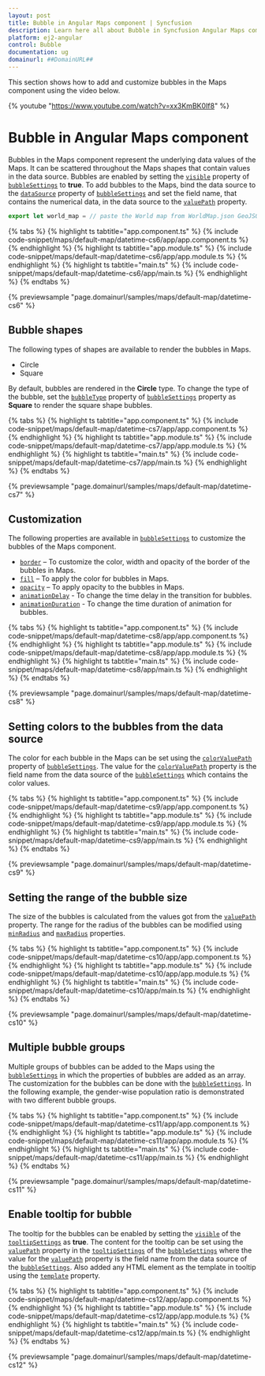 ```yaml
---
layout: post
title: Bubble in Angular Maps component | Syncfusion
description: Learn here all about Bubble in Syncfusion Angular Maps component of Syncfusion Essential JS 2 and more.
platform: ej2-angular
control: Bubble 
documentation: ug
domainurl: ##DomainURL##
---
```


This section shows how to add and customize bubbles in the Maps component using the video below.

{% youtube "https://www.youtube.com/watch?v=xx3KmBK0If8" %}

# Bubble in Angular Maps component

Bubbles in the Maps component represent the underlying data values of the Maps. It can be scattered throughout the Maps shapes that contain values in the data source. Bubbles are enabled by setting the [`visible`](https://ej2.syncfusion.com/angular/documentation/api/maps/bubbleSettingsModel/#visible) property of [`bubbleSettings`](https://ej2.syncfusion.com/angular/documentation/api/maps/bubbleSettingsModel) to **true**. To add bubbles to the Maps, bind the data source to the [`dataSource`](https://ej2.syncfusion.com/angular/documentation/api/maps/bubbleSettingsModel/#datasource) property of [`bubbleSettings`](https://ej2.syncfusion.com/angular/documentation/api/maps/bubbleSettingsModel) and set the field name, that contains the numerical data, in the data source to the [`valuePath`](https://ej2.syncfusion.com/angular/documentation/api/maps/bubbleSettingsModel/#valuepath) property.

```typescript
export let world_map = // paste the World map from WorldMap.json GeoJSON file.
```

{% tabs %}
{% highlight ts tabtitle="app.component.ts" %}
{% include code-snippet/maps/default-map/datetime-cs6/app/app.component.ts %}
{% endhighlight %}
{% highlight ts tabtitle="app.module.ts" %}
{% include code-snippet/maps/default-map/datetime-cs6/app/app.module.ts %}
{% endhighlight %}
{% highlight ts tabtitle="main.ts" %}
{% include code-snippet/maps/default-map/datetime-cs6/app/main.ts %}
{% endhighlight %}
{% endtabs %}
  
{% previewsample "page.domainurl/samples/maps/default-map/datetime-cs6" %}

## Bubble shapes

The following types of shapes are available to render the bubbles in Maps.

* Circle
* Square

By default, bubbles are rendered in the **Circle** type. To change the type of the bubble, set the [`bubbleType`](https://ej2.syncfusion.com/angular/documentation/api/maps/bubbleSettingsModel/#bubbletype) property of [`bubbleSettings`](https://ej2.syncfusion.com/angular/documentation/api/maps/bubbleSettingsModel) property as **Square** to render the square shape bubbles.

{% tabs %}
{% highlight ts tabtitle="app.component.ts" %}
{% include code-snippet/maps/default-map/datetime-cs7/app/app.component.ts %}
{% endhighlight %}
{% highlight ts tabtitle="app.module.ts" %}
{% include code-snippet/maps/default-map/datetime-cs7/app/app.module.ts %}
{% endhighlight %}
{% highlight ts tabtitle="main.ts" %}
{% include code-snippet/maps/default-map/datetime-cs7/app/main.ts %}
{% endhighlight %}
{% endtabs %}
  
{% previewsample "page.domainurl/samples/maps/default-map/datetime-cs7" %}

## Customization

The following properties are available in [`bubbleSettings`](https://ej2.syncfusion.com/angular/documentation/api/maps/bubbleSettingsModel) to customize the bubbles of the Maps component.

* [`border`](https://ej2.syncfusion.com/angular/documentation/api/maps/bubbleSettingsModel/#border) – To customize the color, width and opacity of the border of the bubbles in Maps.
* [`fill`](https://ej2.syncfusion.com/angular/documentation/api/maps/bubbleSettingsModel/#fill) – To apply the color for bubbles in Maps.
* [`opacity`](https://ej2.syncfusion.com/angular/documentation/api/maps/bubbleSettingsModel/#opacity) – To apply opacity to the bubbles in Maps.
* [`animationDelay`](https://ej2.syncfusion.com/angular/documentation/api/maps/bubbleSettingsModel/#animationdelay) - To change the time delay in the transition for bubbles.
* [`animationDuration`](https://ej2.syncfusion.com/angular/documentation/api/maps/bubbleSettingsModel/#animationduration) - To change the time duration of animation for bubbles.

{% tabs %}
{% highlight ts tabtitle="app.component.ts" %}
{% include code-snippet/maps/default-map/datetime-cs8/app/app.component.ts %}
{% endhighlight %}
{% highlight ts tabtitle="app.module.ts" %}
{% include code-snippet/maps/default-map/datetime-cs8/app/app.module.ts %}
{% endhighlight %}
{% highlight ts tabtitle="main.ts" %}
{% include code-snippet/maps/default-map/datetime-cs8/app/main.ts %}
{% endhighlight %}
{% endtabs %}
  
{% previewsample "page.domainurl/samples/maps/default-map/datetime-cs8" %}

## Setting colors to the bubbles from the data source

The color for each bubble in the Maps can be set using the [`colorValuePath`](https://ej2.syncfusion.com/angular/documentation/api/maps/bubbleSettingsModel/#colorvaluepath) property of [`bubbleSettings`](https://ej2.syncfusion.com/angular/documentation/api/maps/bubbleSettingsModel). The value for the [`colorValuePath`](https://ej2.syncfusion.com/angular/documentation/api/maps/bubbleSettingsModel/#colorvaluepath) property is the field name from the data source of the [`bubbleSettings`](https://ej2.syncfusion.com/angular/documentation/api/maps/bubbleSettingsModel) which contains the color values.

{% tabs %}
{% highlight ts tabtitle="app.component.ts" %}
{% include code-snippet/maps/default-map/datetime-cs9/app/app.component.ts %}
{% endhighlight %}
{% highlight ts tabtitle="app.module.ts" %}
{% include code-snippet/maps/default-map/datetime-cs9/app/app.module.ts %}
{% endhighlight %}
{% highlight ts tabtitle="main.ts" %}
{% include code-snippet/maps/default-map/datetime-cs9/app/main.ts %}
{% endhighlight %}
{% endtabs %}
  
{% previewsample "page.domainurl/samples/maps/default-map/datetime-cs9" %}

## Setting the range of the bubble size

The size of the bubbles is calculated from the values got from the [`valuePath`](https://ej2.syncfusion.com/angular/documentation/api/maps/bubbleSettingsModel/#valuepath) property. The range for the radius of the bubbles can be modified using [`minRadius`](https://ej2.syncfusion.com/angular/documentation/api/maps/bubbleSettingsModel/#minradius) and [`maxRadius`](https://ej2.syncfusion.com/angular/documentation/api/maps/bubbleSettingsModel/#maxradius) properties.

{% tabs %}
{% highlight ts tabtitle="app.component.ts" %}
{% include code-snippet/maps/default-map/datetime-cs10/app/app.component.ts %}
{% endhighlight %}
{% highlight ts tabtitle="app.module.ts" %}
{% include code-snippet/maps/default-map/datetime-cs10/app/app.module.ts %}
{% endhighlight %}
{% highlight ts tabtitle="main.ts" %}
{% include code-snippet/maps/default-map/datetime-cs10/app/main.ts %}
{% endhighlight %}
{% endtabs %}
  
{% previewsample "page.domainurl/samples/maps/default-map/datetime-cs10" %}

## Multiple bubble groups

Multiple groups of bubbles can be added to the Maps using the [`bubbleSettings`](https://ej2.syncfusion.com/angular/documentation/api/maps/bubbleSettingsModel) in which the properties of bubbles are added as an array. The customization for the bubbles can be done with the [`bubbleSettings`](https://ej2.syncfusion.com/angular/documentation/api/maps/bubbleSettingsModel). In the following example, the gender-wise population ratio is demonstrated with two different bubble groups.

{% tabs %}
{% highlight ts tabtitle="app.component.ts" %}
{% include code-snippet/maps/default-map/datetime-cs11/app/app.component.ts %}
{% endhighlight %}
{% highlight ts tabtitle="app.module.ts" %}
{% include code-snippet/maps/default-map/datetime-cs11/app/app.module.ts %}
{% endhighlight %}
{% highlight ts tabtitle="main.ts" %}
{% include code-snippet/maps/default-map/datetime-cs11/app/main.ts %}
{% endhighlight %}
{% endtabs %}
  
{% previewsample "page.domainurl/samples/maps/default-map/datetime-cs11" %}

## Enable tooltip for bubble

The tooltip for the bubbles can be enabled by setting the [`visible`](https://ej2.syncfusion.com/angular/documentation/api/maps/tooltipSettingsModel/#visible) of the [`tooltipSettings`](https://ej2.syncfusion.com/angular/documentation/api/maps/tooltipSettingsModel) as **true**. The content for the tooltip can be set using the [`valuePath`](https://ej2.syncfusion.com/angular/documentation/api/maps/tooltipSettingsModel/#valuepath) property in the [`tooltipSettings`](https://ej2.syncfusion.com/angular/documentation/api/maps/tooltipSettingsModel) of the [`bubbleSettings`](https://ej2.syncfusion.com/angular/documentation/api/maps/bubbleSettingsModel) where the value for the [`valuePath`](https://ej2.syncfusion.com/angular/documentation/api/maps/tooltipSettingsModel/#valuepath) property is the field name from the data source of the [`bubbleSettings`](https://ej2.syncfusion.com/angular/documentation/api/maps/bubbleSettingsModel). Also added any HTML element as the template in tooltip using the [`template`](https://ej2.syncfusion.com/angular/documentation/api/maps/tooltipSettingsModel/#template) property.

{% tabs %}
{% highlight ts tabtitle="app.component.ts" %}
{% include code-snippet/maps/default-map/datetime-cs12/app/app.component.ts %}
{% endhighlight %}
{% highlight ts tabtitle="app.module.ts" %}
{% include code-snippet/maps/default-map/datetime-cs12/app/app.module.ts %}
{% endhighlight %}
{% highlight ts tabtitle="main.ts" %}
{% include code-snippet/maps/default-map/datetime-cs12/app/main.ts %}
{% endhighlight %}
{% endtabs %}
  
{% previewsample "page.domainurl/samples/maps/default-map/datetime-cs12" %}